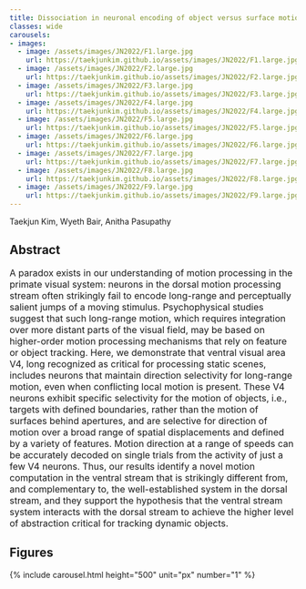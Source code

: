 ```yaml
---
title: Dissociation in neuronal encoding of object versus surface motion in the primate brain
classes: wide
carousels:
- images: 
  - image: /assets/images/JN2022/F1.large.jpg
    url: https://taekjunkim.github.io/assets/images/JN2022/F1.large.jpg
  - image: /assets/images/JN2022/F2.large.jpg
    url: https://taekjunkim.github.io/assets/images/JN2022/F2.large.jpg
  - image: /assets/images/JN2022/F3.large.jpg
    url: https://taekjunkim.github.io/assets/images/JN2022/F3.large.jpg
  - image: /assets/images/JN2022/F4.large.jpg
    url: https://taekjunkim.github.io/assets/images/JN2022/F4.large.jpg
  - image: /assets/images/JN2022/F5.large.jpg
    url: https://taekjunkim.github.io/assets/images/JN2022/F5.large.jpg
  - image: /assets/images/JN2022/F6.large.jpg
    url: https://taekjunkim.github.io/assets/images/JN2022/F6.large.jpg
  - image: /assets/images/JN2022/F7.large.jpg
    url: https://taekjunkim.github.io/assets/images/JN2022/F7.large.jpg
  - image: /assets/images/JN2022/F8.large.jpg
    url: https://taekjunkim.github.io/assets/images/JN2022/F8.large.jpg
  - image: /assets/images/JN2022/F9.large.jpg
    url: https://taekjunkim.github.io/assets/images/JN2022/F9.large.jpg    
---
```


Taekjun Kim, Wyeth Bair, Anitha Pasupathy

## Abstract
<Font size = "3"> A paradox exists in our understanding of motion processing in the primate visual system: neurons in the dorsal motion processing stream often strikingly fail to encode long-range and perceptually salient jumps of a moving stimulus. Psychophysical studies suggest that such long-range motion, which requires integration over more distant parts of the visual field, may be based on higher-order motion processing mechanisms that rely on feature or object tracking. Here, we demonstrate that ventral visual area V4, long recognized as critical for processing static scenes, includes neurons that maintain direction selectivity for long-range motion, even when conflicting local motion is present. These V4 neurons exhibit specific selectivity for the motion of objects, i.e., targets with defined boundaries, rather than the motion of surfaces behind apertures, and are selective for direction of motion over a broad range of spatial displacements and defined by a variety of features. Motion direction at a range of speeds can be accurately decoded on single trials from the activity of just a few V4 neurons. Thus, our results identify a novel motion computation in the ventral stream that is strikingly different from, and complementary to, the well-established system in the dorsal stream, and they support the hypothesis that the ventral stream system interacts with the dorsal stream to achieve the higher level of abstraction critical for tracking dynamic objects. </Font>

## Figures
{% include carousel.html height="500" unit="px" number="1" %}
<!--- {% include carousel.html height="500" unit="px" duration="10" number="1" %} --->

